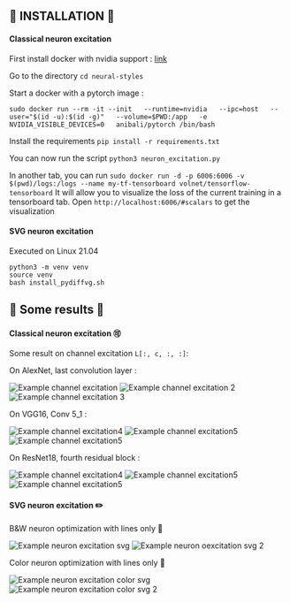 ## :wrench: INSTALLATION :wrench:

#### Classical neuron excitation
First install docker with nvidia support : [link](https://github.com/NVIDIA/nvidia-docker)

Go to the directory 
`cd neural-styles`

Start a docker with a pytorch image :

`sudo docker run --rm -it --init   --runtime=nvidia   --ipc=host   --user="$(id -u):$(id -g)"   --volume=$PWD:/app   -e NVIDIA_VISIBLE_DEVICES=0   anibali/pytorch /bin/bash`

Install the requirements
`pip install -r requirements.txt`

You can now run the script
`python3 neuron_excitation.py`

In another tab, you can run
`sudo docker run -d -p 6006:6006 -v $(pwd)/logs:/logs --name my-tf-tensorboard volnet/tensorflow-tensorboard`
It will allow you to visualize the loss of the current training in a tensorboard tab. Open `http://localhost:6006/#scalars` to get the visualization


#### SVG neuron excitation
Executed on Linux 21.04
```
python3 -m venv venv
source venv
bash install_pydiffvg.sh
```


## :gem: Some results :gem:

#### Classical neuron excitation :accept:
Some result on channel excitation `L[:, c, :, :]`: 

On AlexNet, last convolution layer : 

![Example channel excitation](images/LayerExcitationLoss_alexnet_1_34_2048_0.0005.jpg)
![Example channel excitation 2](images/LayerExcitationLoss_alexnet_1_18_2048_0.0005.jpg)
![Example channel excitation 3](images/LayerExcitationLoss_alexnet_1_15_2048_0.0005.jpg)

On VGG16, Conv 5_1 : 

![Example channel excitation4](images/vgg16_conv_5_1-LayerExcitationLoss322+BatchDiversity-4-0.001-100-1024-0.jpg)
![Example channel excitation5](images/vgg16_conv_5_1-LayerExcitationLoss396+BatchDiversity-4-0.001-100-1024-3.jpg)
![Example channel excitation5](images/vgg16_conv_5_1-LayerExcitationLoss48+BatchDiversity-4-0.001-100-1024-3.jpg)

On ResNet18, fourth residual block : 

![Example channel excitation4](images/resnet18_3-LayerExcitationLoss2+BatchDiversity-4-0.001-100-1024-2.jpg)
![Example channel excitation5](images/resnet18_3-LayerExcitationLoss69+BatchDiversity-4-0.001-100-1024-3.jpg)
![Example channel excitation5](images/resnet18_3-LayerExcitationLoss70+BatchDiversity-4-0.001-100-1024-1.jpg)


#### SVG neuron excitation :pencil2:

B&W neuron optimization with lines only :penguin:

![Example neuron excitation svg](images/svg_neur_exc/result_n_paths200_im_size224_n_steps500_layer_nameVGGLayers.Conv4_3_layer_index1.svg)
![Example neuron oexcitation svg 2](images/svg_neur_exc/result_n_paths200_im_size224_n_steps500_layer_nameVGGLayers.Conv4_3_layer_index2.svg)


Color neuron optimization with lines only :rainbow:

![Example neuron excitation color svg](images/result_n_paths400_im_size224_n_steps1500_layer_nameVGGLayers.Conv4_3_layer_index5.svg)
![Example neuron excitation color svg 2](
images/result_n_paths400_im_size224_n_steps1500_layer_nameVGGLayers.Conv4_3_layer_index2.svg)



